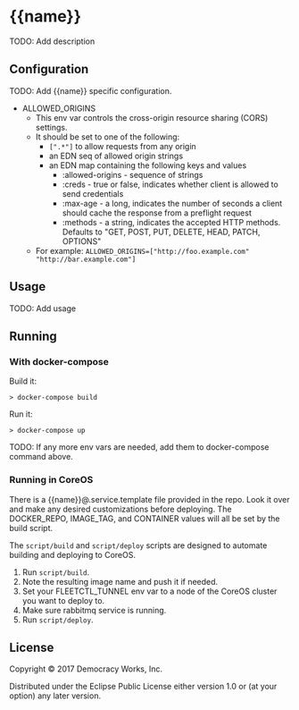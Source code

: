 # {{name}}

TODO: Add description

## Configuration

TODO: Add {{name}} specific configuration.

* ALLOWED_ORIGINS
    * This env var controls the cross-origin resource sharing (CORS) settings.
    * It should be set to one of the following:
        * `[".*"]` to allow requests from any origin
        * an EDN seq of allowed origin strings
        * an EDN map containing the following keys and values
            * :allowed-origins - sequence of strings
            * :creds - true or false, indicates whether client is allowed to send credentials
            * :max-age - a long, indicates the number of seconds a client should cache the response from a preflight request
            * :methods - a string, indicates the accepted HTTP methods.  Defaults to "GET, POST, PUT, DELETE, HEAD, PATCH, OPTIONS"
    * For example: `ALLOWED_ORIGINS=["http://foo.example.com" "http://bar.example.com"]`

## Usage

TODO: Add usage

## Running

### With docker-compose

Build it:

```
> docker-compose build
```

Run it:

```
> docker-compose up
```

TODO: If any more env vars are needed, add them to docker-compose command above.

### Running in CoreOS

There is a {{name}}@.service.template file provided in the repo. Look
it over and make any desired customizations before deploying. The
DOCKER_REPO, IMAGE_TAG, and CONTAINER values will all be set by the
build script.

The `script/build` and `script/deploy` scripts are designed to
automate building and deploying to CoreOS.

1. Run `script/build`.
1. Note the resulting image name and push it if needed.
1. Set your FLEETCTL_TUNNEL env var to a node of the CoreOS cluster
   you want to deploy to.
1. Make sure rabbitmq service is running.
1. Run `script/deploy`.

## License

Copyright © 2017 Democracy Works, Inc.

Distributed under the Eclipse Public License either version 1.0 or (at
your option) any later version.
